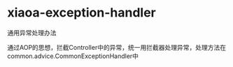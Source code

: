 # xiaoa-exception-handler
通用异常处理办法

通过AOP的思想，拦截Controller中的异常，统一用拦截器处理异常，处理方法在common.advice.CommonExceptionHandler中